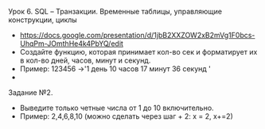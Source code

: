 Урок 6. SQL – Транзакции. Временные таблицы, управляющие конструкции, циклы
* https://docs.google.com/presentation/d/1jbB2XXZOW2xB2mVg1F0bcs-UhqPm-JOmthHe4k4PbYQ/edit
* Создайте функцию, которая принимает кол-во сек и форматирует их в кол-во дней, часов, минут и секунд.
* Пример: 123456 ->'1 день 10 часов 17 минут 36 секунд '
* 
Задание №2.
* Выведите только четные числа от 1 до 10 включительно.
* Пример: 2,4,6,8,10 (можно сделать через шаг + 2: х = 2, х+=2)
